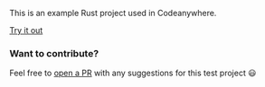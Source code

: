 This is an example Rust project used in Codeanywhere.

[Try it out](https://app.codeanywhere.com/workspace/create#https://github.com/Codeanywhere-Templates/rust)

### Want to contribute?

Feel free to [open a PR](https://github.com/Codeanywhere-Templates/rust) with any suggestions for this test project 😃 